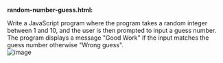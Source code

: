 **random-number-guess.html:**

Write a JavaScript program where the program takes a random integer between 1 and 10, and the user is then prompted to input a guess number. The program displays a message "Good Work" if the input matches the guess number otherwise "Wrong guess".  
![image](https://github.com/user-attachments/assets/5dde2276-5fa7-46ed-bc4f-0912eac8a640)
